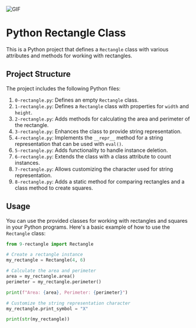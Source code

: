 ![GIF](https://media.giphy.com/media/HlqvH9JrahLZ6/giphy.gif)

# Python Rectangle Class

This is a Python project that defines a `Rectangle` class with various attributes and methods for working with rectangles.

## Project Structure

The project includes the following Python files:

1. `0-rectangle.py`: Defines an empty `Rectangle` class.
2. `1-rectangle.py`: Defines a `Rectangle` class with properties for `width` and `height`.
3. `2-rectangle.py`: Adds methods for calculating the area and perimeter of the rectangle.
4. `3-rectangle.py`: Enhances the class to provide string representation.
5. `4-rectangle.py`: Implements the `__repr__` method for a string representation that can be used with `eval()`.
6. `5-rectangle.py`: Adds functionality to handle instance deletion.
7. `6-rectangle.py`: Extends the class with a class attribute to count instances.
8. `7-rectangle.py`: Allows customizing the character used for string representation.
9. `8-rectangle.py`: Adds a static method for comparing rectangles and a class method to create squares.

## Usage

You can use the provided classes for working with rectangles and squares in your Python programs. Here's a basic example of how to use the `Rectangle` class:

```python
from 9-rectangle import Rectangle

# Create a rectangle instance
my_rectangle = Rectangle(4, 6)

# Calculate the area and perimeter
area = my_rectangle.area()
perimeter = my_rectangle.perimeter()

print(f"Area: {area}, Perimeter: {perimeter}")

# Customize the string representation character
my_rectangle.print_symbol = "X"

print(str(my_rectangle))